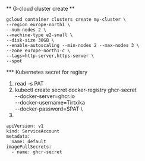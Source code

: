 ** G-cloud cluster create **
```
gcloud container clusters create my-cluster \
--region europe-north1 \
--num-nodes 2 \
--machine-type e2-small \
--disk-size 30GB \
--enable-autoscaling --min-nodes 2 --max-nodes 3 \
--zone europe-north1-c \
--tags=http-server,https-server \
--spot
```
*** Kubernetes secret for regisry
1. read -s PAT
2. kubectl create secret docker-registry ghcr-secret \
  --docker-server=ghcr.io\
  --docker-username=Tirtxika \
  --docker-password=$PAT \
3. 
```
apiVersion: v1
kind: ServiceAccount
metadata:
  name: default
imagePullSecrets:
  - name: ghcr-secret
```
